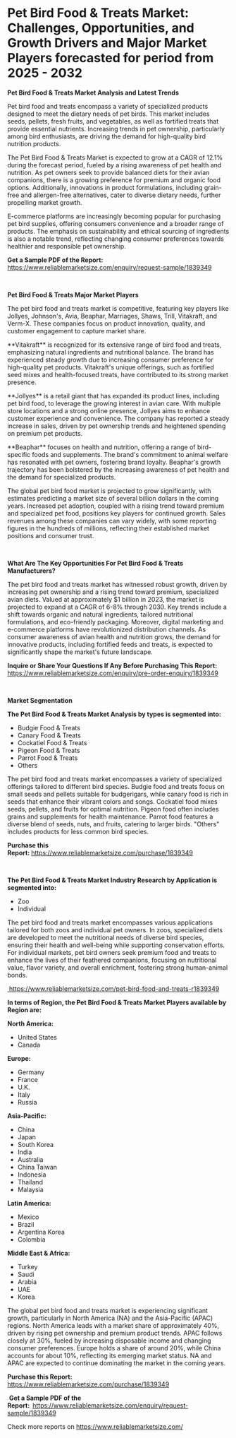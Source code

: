 <p><h1>Pet Bird Food & Treats Market: Challenges, Opportunities, and Growth Drivers and Major Market Players forecasted for period from 2025 - 2032</h1></p><p><strong>Pet Bird Food & Treats Market Analysis and Latest Trends</strong></p>
<p><p>Pet bird food and treats encompass a variety of specialized products designed to meet the dietary needs of pet birds. This market includes seeds, pellets, fresh fruits, and vegetables, as well as fortified treats that provide essential nutrients. Increasing trends in pet ownership, particularly among bird enthusiasts, are driving the demand for high-quality bird nutrition products.</p><p>The Pet Bird Food & Treats Market is expected to grow at a CAGR of 12.1% during the forecast period, fueled by a rising awareness of pet health and nutrition. As pet owners seek to provide balanced diets for their avian companions, there is a growing preference for premium and organic food options. Additionally, innovations in product formulations, including grain-free and allergen-free alternatives, cater to diverse dietary needs, further propelling market growth. </p><p>E-commerce platforms are increasingly becoming popular for purchasing pet bird supplies, offering consumers convenience and a broader range of products. The emphasis on sustainability and ethical sourcing of ingredients is also a notable trend, reflecting changing consumer preferences towards healthier and responsible pet ownership.</p></p>
<p><strong>Get a Sample PDF of the Report:&nbsp;</strong> <a href="https://www.reliablemarketsize.com/enquiry/request-sample/1839349?utm_campaign=3382&utm_medium=2&utm_source=Github&utm_content=ia&utm_term=05042025&utm_id=pet-bird-food-treats">https://www.reliablemarketsize.com/enquiry/request-sample/1839349</a></p>
<p>&nbsp;</p>
<p><strong>Pet Bird Food & Treats Major Market Players</strong></p>
<p><p>The pet bird food and treats market is competitive, featuring key players like Jollyes, Johnson's, Avia, Beaphar, Marriages, Shaws, Trill, Vitakraft, and Verm-X. These companies focus on product innovation, quality, and customer engagement to capture market share.</p><p>**Vitakraft** is recognized for its extensive range of bird food and treats, emphasizing natural ingredients and nutritional balance. The brand has experienced steady growth due to increasing consumer preference for high-quality pet products. Vitakraft's unique offerings, such as fortified seed mixes and health-focused treats, have contributed to its strong market presence.</p><p>**Jollyes** is a retail giant that has expanded its product lines, including pet bird food, to leverage the growing interest in avian care. With multiple store locations and a strong online presence, Jollyes aims to enhance customer experience and convenience. The company has reported a steady increase in sales, driven by pet ownership trends and heightened spending on premium pet products.</p><p>**Beaphar** focuses on health and nutrition, offering a range of bird-specific foods and supplements. The brand's commitment to animal welfare has resonated with pet owners, fostering brand loyalty. Beaphar's growth trajectory has been bolstered by the increasing awareness of pet health and the demand for specialized products.</p><p>The global pet bird food market is projected to grow significantly, with estimates predicting a market size of several billion dollars in the coming years. Increased pet adoption, coupled with a rising trend toward premium and specialized pet food, positions key players for continued growth. Sales revenues among these companies can vary widely, with some reporting figures in the hundreds of millions, reflecting their established market positions and consumer trust.</p></p>
<p>&nbsp;</p>
<p><strong>What Are The Key Opportunities For Pet Bird Food & Treats Manufacturers?</strong></p>
<p><p>The pet bird food and treats market has witnessed robust growth, driven by increasing pet ownership and a rising trend toward premium, specialized avian diets. Valued at approximately $1 billion in 2023, the market is projected to expand at a CAGR of 6-8% through 2030. Key trends include a shift towards organic and natural ingredients, tailored nutritional formulations, and eco-friendly packaging. Moreover, digital marketing and e-commerce platforms have revolutionized distribution channels. As consumer awareness of avian health and nutrition grows, the demand for innovative products, including fortified feeds and treats, is expected to significantly shape the market's future landscape.</p></p>
<p><strong>Inquire or Share Your Questions If Any Before Purchasing This Report:</strong> <a href="https://www.reliablemarketsize.com/enquiry/pre-order-enquiry/1839349?utm_campaign=3382&utm_medium=2&utm_source=Github&utm_content=ia&utm_term=05042025&utm_id=pet-bird-food-treats">https://www.reliablemarketsize.com/enquiry/pre-order-enquiry/1839349</a></p>
<p>&nbsp;</p>
<p><strong>Market Segmentation</strong></p>
<p><strong>The Pet Bird Food & Treats Market Analysis by types is segmented into:</strong></p>
<p><ul><li>Budgie Food & Treats</li><li>Canary Food & Treats</li><li>Cockatiel Food & Treats</li><li>Pigeon Food & Treats</li><li>Parrot Food & Treats</li><li>Others</li></ul></p>
<p><p>The pet bird food and treats market encompasses a variety of specialized offerings tailored to different bird species. Budgie food and treats focus on small seeds and pellets suitable for budgerigars, while canary food is rich in seeds that enhance their vibrant colors and songs. Cockatiel food mixes seeds, pellets, and fruits for optimal nutrition. Pigeon food often includes grains and supplements for health maintenance. Parrot food features a diverse blend of seeds, nuts, and fruits, catering to larger birds. "Others" includes products for less common bird species.</p></p>
<p><strong>Purchase this Report:&nbsp;</strong><a href="https://www.reliablemarketsize.com/purchase/1839349?utm_campaign=3382&utm_medium=2&utm_source=Github&utm_content=ia&utm_term=05042025&utm_id=pet-bird-food-treats">https://www.reliablemarketsize.com/purchase/1839349</a></p>
<p>&nbsp;</p>
<p><strong>The Pet Bird Food & Treats Market Industry Research by Application is segmented into:</strong></p>
<p><ul><li>Zoo</li><li>Individual</li></ul></p>
<p><p>The pet bird food and treats market encompasses various applications tailored for both zoos and individual pet owners. In zoos, specialized diets are developed to meet the nutritional needs of diverse bird species, ensuring their health and well-being while supporting conservation efforts. For individual markets, pet bird owners seek premium food and treats to enhance the lives of their feathered companions, focusing on nutritional value, flavor variety, and overall enrichment, fostering strong human-animal bonds.</p></p>
<p><a href="https://www.reliablemarketsize.com/pet-bird-food-and-treats-r1839349?utm_campaign=3382&utm_medium=2&utm_source=Github&utm_content=ia&utm_term=05042025&utm_id=pet-bird-food-treats">&nbsp;https://www.reliablemarketsize.com/pet-bird-food-and-treats-r1839349</a></p>
<p><strong>In terms of Region, the Pet Bird Food & Treats Market Players available by Region are:</strong></p>
<p>
    <p> <strong> North America: </strong>
        <ul>
            <li>United States</li>
            <li>Canada</li>
        </ul>
        </p> 
    <p> <strong> Europe: </strong>
        <ul>
            <li>Germany</li>
            <li>France</li>
            <li>U.K.</li>
            <li>Italy</li>
            <li>Russia</li>
        </ul>
        </p> 
    <p> <strong> Asia-Pacific: </strong>
        <ul>
            <li>China</li>
            <li>Japan</li>
            <li>South Korea</li>
            <li>India</li>
            <li>Australia</li>
            <li>China Taiwan</li>
            <li>Indonesia</li>
            <li>Thailand</li>
            <li>Malaysia</li>
        </ul>
        </p> 
    <p> <strong> Latin America: </strong>
        <ul>
            <li>Mexico</li>
            <li>Brazil</li>
            <li>Argentina Korea</li>
            <li>Colombia</li>
        </ul>
        </p> 
    <p> <strong> Middle East & Africa: </strong>
        <ul>
            <li>Turkey</li>
            <li>Saudi</li>
            <li>Arabia</li>
            <li>UAE</li>
            <li>Korea</li>
        </ul>
    </p>
    </p>
<p><p>The global pet bird food and treats market is experiencing significant growth, particularly in North America (NA) and the Asia-Pacific (APAC) regions. North America leads with a market share of approximately 40%, driven by rising pet ownership and premium product trends. APAC follows closely at 30%, fueled by increasing disposable income and changing consumer preferences. Europe holds a share of around 20%, while China accounts for about 10%, reflecting its emerging market status. NA and APAC are expected to continue dominating the market in the coming years.</p></p>
<p><strong>Purchase this Report: </strong><a href="https://www.reliablemarketsize.com/purchase/1839349?utm_campaign=3382&utm_medium=2&utm_source=Github&utm_content=ia&utm_term=05042025&utm_id=pet-bird-food-treats">https://www.reliablemarketsize.com/purchase/1839349</a></p>
<p>&nbsp;<strong>Get a Sample PDF of the Report:&nbsp;&nbsp;</strong><a href="https://www.reliablemarketsize.com/enquiry/request-sample/1839349?utm_campaign=3382&utm_medium=2&utm_source=Github&utm_content=ia&utm_term=05042025&utm_id=pet-bird-food-treats">https://www.reliablemarketsize.com/enquiry/request-sample/1839349</a></p>
<p><strong></strong></p>
<p>Check more reports on <a href="https://www.reliablemarketsize.com/?utm_campaign=3382&utm_medium=2&utm_source=Github&utm_content=ia&utm_term=05042025&utm_id=pet-bird-food-treats">https://www.reliablemarketsize.com/</a></p>